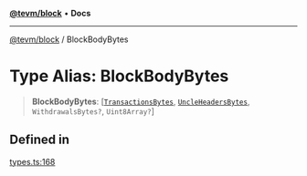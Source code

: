 [**@tevm/block**](../README.md) • **Docs**

***

[@tevm/block](../globals.md) / BlockBodyBytes

# Type Alias: BlockBodyBytes

> **BlockBodyBytes**: [[`TransactionsBytes`](TransactionsBytes.md), [`UncleHeadersBytes`](UncleHeadersBytes.md), `WithdrawalsBytes?`, `Uint8Array?`]

## Defined in

[types.ts:168](https://github.com/evmts/tevm-monorepo/blob/main/packages/block/src/types.ts#L168)
